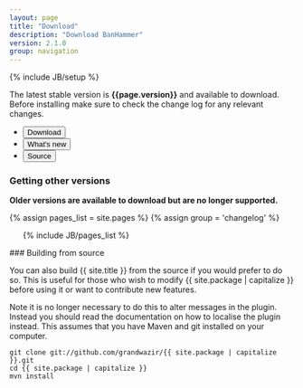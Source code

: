 ```yaml
---
layout: page
title: "Download"
description: "Download BanHammer"
version: 2.1.0
group: navigation
---
```

{% include JB/setup %}

<p class="lead">The latest stable version is <strong>{{page.version}}</strong> and available to download. Before installing make sure to check the change log for any relevant changes.</p>

<ul class="inline">
    <li><a href="http://repository.james.richardson.name/releases/name/richardson/james/bukkit/{{ site.package }}/{{ page.version }}/{{ site.package }}-{{ page.version }}.jar"><button class="btn btn-large btn-primary" type="button">Download</button></a></li>
    <li><a href="{{  BASE_PATH }}/versions/{{page.version}}.html"><button class="btn btn-large btn-info" type="button">What's new</button></a></li>
    <li><a href="https://github.com/grandwazir/{{ site.package | capitalize }}/tree/v{{ page.version }}"><button class="btn btn-large btn" type="button">Source</button></a></li>
</ul>

### Getting other versions

<p><strong>Older versions are available to download but are no longer supported.</strong></p>

{% assign pages_list = site.pages %}
{% assign group = 'changelog' %}
<p>
<ul>
{% include JB/pages_list %}
</ul>
</p>
### Building from source

You can also build {{ site.title }} from the source if you would prefer to do so. This is useful for those who wish to modify {{ site.package | capitalize }} before using it or want to contribute new features. 

Note it is no longer necessary to do this to alter messages in the plugin. Instead you should read the documentation on how to localise the plugin instead. This assumes that you have Maven and git installed on your computer.

    git clone git://github.com/grandwazir/{{ site.package | capitalize }}.git
    cd {{ site.package | capitalize }}
    mvn install
